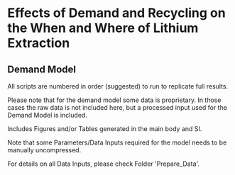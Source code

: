 # Effects of Demand and Recycling on the When and Where of Lithium Extraction

## Demand Model

All scripts are numbered in order (suggested) to run to replicate full results. 

Please note that for the demand model some data is proprietary. In those cases the raw data is not included here, but a processed input used for the Demand Model is included.

Includes Figures and/or Tables generated in the main body and SI.

Note that some Parameters/Data Inputs required for the model needs to be manually uncompressed.

For details on all Data Inputs, please check Folder 'Prepare_Data'.